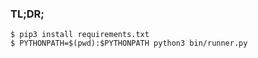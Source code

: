 
### TL;DR;

```shell script
$ pip3 install requirements.txt
$ PYTHONPATH=$(pwd):$PYTHONPATH python3 bin/runner.py
```